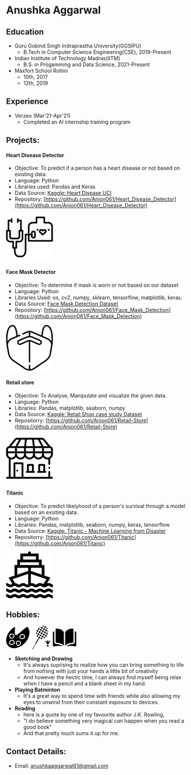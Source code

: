 # Anushka Aggarwal


## Education 
- Guru Gobind Singh Indraprastha University(GGSIPU)
  - B.Tech in Computer Science Engineering(CSE), 2019-Present
- Indian Institute of Technology Madras(IITM)
  - B.S. in Progamming and Data Science, 2021-Present
- Maxfort School Rohini 
  - 10th, 2017
  - 12th, 2019


## Experience
- Verzeo (Mar'21-Apr'21)
  - Completed an AI internship training program

## Projects:


#### Heart Disease Detector 
- Objective: To predict if a person has a heart disease or not based on existing data. 
- Language: Python
- Libraries used: Pandas and Keras 
- Data Source: [Kaggle: Heart Disease UCI](https://www.kaggle.com/ronitf/heart-disease-uci)
- Repository: [https://github.com/Anion061/Heart_Disease_Detector](https://github.com/Anion061/Heart_Disease_Detector)

![](/images/stethoscope.png)

#### Face Mask Detector
- Objective: To determine if mask is worn or not based on our dataset
- Language: Python
- Libraries Used: os, cv2, numpy, sklearn, tensorflow, matplotlib, keras.
- Data Source: [Face Mask Detection Dataset](https://www.kaggle.com/omkargurav/face-mask-dataset)
- Repository: [https://github.com/Anion061/Face_Mask_Detection](https://github.com/Anion061/Face_Mask_Detection)

![](/images/mask1.png)

#### Retail store
- Objective: To Analyse, Manipulate and visualize the given data.
- Language: Python
- Libraries: Pandas, matplotlib, seaborn, numpy
- Data Source: [Kaggle: Retail Shop case study Dataset](https://www.kaggle.com/amark720/retail-shop-case-study-dataset)
- Repositorry: [https://github.com/Anion061/Retail-Store](https://github.com/Anion061/Retail-Store)

![](/images/retail.png)

#### Titanic
- Objective: To predict likelyhood of a person's survival through a model based on an existing data.
- Language: Python
- Libraries: Pandas, matplotlib, seaborn, numpy, keras, tensorflow
- Data Source: [Kaggle: Titanic - Machine Learning from Disaster](https://www.kaggle.com/c/titanic)
- Repositorry: [https://github.com/Anion061/Titanic](https://github.com/Anion061/Titanic)

![](/images/ship.png)

## Hobbies:
![](/images/paint-palette.png)![](/images/badminton.png)![](/images/open-book.png)
- **Sketching and Drawing**
   - It's always suprising to realize how you can bring something to life from nothing with just your hands a little bit of creativity 
   - And however the hectic time, I can always find myself being relax when I have a pencil and a blank sheet in my hand.  
- **Playing Batminton** 
   - It's a great way to spend time with friends while also allowing my eyes to unwind from their constant exposure to devices.  
- **Reading**
   - here is a quote by one of my favourite author J.K. Rowling, 
   - "I do believe something very magical can happen when you read a good book"
   - And that pretty much sums it up for me.
## Contact Details:
- Email: anushkaaggarwal61@gmail.com
